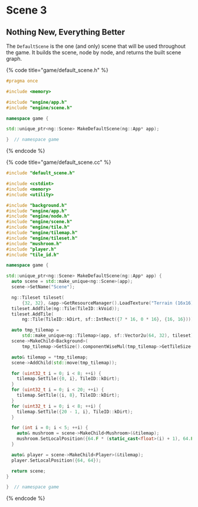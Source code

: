 # Scene 3

## Nothing New, Everything Better

The `DefaultScene` is the one (and only) scene that will be used throughout the game. It builds the scene, node by node, and returns the built scene graph.

{% code title="game/default_scene.h" %}
```cpp
#pragma once

#include <memory>

#include "engine/app.h"
#include "engine/scene.h"

namespace game {

std::unique_ptr<ng::Scene> MakeDefaultScene(ng::App* app);

}  // namespace game
```
{% endcode %}

{% code title="game/default_scene.cc" %}
```cpp
#include "default_scene.h"

#include <cstdint>
#include <memory>
#include <utility>

#include "background.h"
#include "engine/app.h"
#include "engine/node.h"
#include "engine/scene.h"
#include "engine/tile.h"
#include "engine/tilemap.h"
#include "engine/tileset.h"
#include "mushroom.h"
#include "player.h"
#include "tile_id.h"

namespace game {

std::unique_ptr<ng::Scene> MakeDefaultScene(ng::App* app) {
  auto scene = std::make_unique<ng::Scene>(app);
  scene->SetName("Scene");

  ng::Tileset tileset(
      {32, 32}, &app->GetResourceManager().LoadTexture("Terrain (16x16).png"));
  tileset.AddTile(ng::Tile(TileID::kVoid));
  tileset.AddTile(
      ng::Tile(TileID::kDirt, sf::IntRect({7 * 16, 0 * 16}, {16, 16})));

  auto tmp_tilemap =
      std::make_unique<ng::Tilemap>(app, sf::Vector2u(64, 32), tileset);
  scene->MakeChild<Background>(
      tmp_tilemap->GetSize().componentWiseMul(tmp_tilemap->GetTileSize()));

  auto& tilemap = *tmp_tilemap;
  scene->AddChild(std::move(tmp_tilemap));

  for (uint32_t i = 0; i < 8; ++i) {
    tilemap.SetTile({0, i}, TileID::kDirt);
  }
  for (uint32_t i = 0; i < 20; ++i) {
    tilemap.SetTile({i, 8}, TileID::kDirt);
  }
  for (uint32_t i = 0; i < 8; ++i) {
    tilemap.SetTile({20 - 1, i}, TileID::kDirt);
  }

  for (int i = 0; i < 5; ++i) {
    auto& mushroom = scene->MakeChild<Mushroom>(&tilemap);
    mushroom.SetLocalPosition({64.F * (static_cast<float>(i) + 1), 64.F});
  }

  auto& player = scene->MakeChild<Player>(&tilemap);
  player.SetLocalPosition({64, 64});

  return scene;
}

}  // namespace game
```
{% endcode %}
